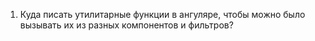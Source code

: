 1. Куда писать утилитарные функции в ангуляре, чтобы можно было вызывать их из разных компонентов и фильтров?